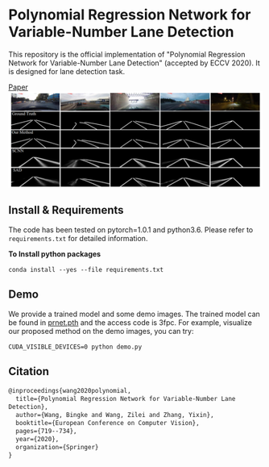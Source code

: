 # Polynomial Regression Network for Variable-Number Lane Detection
This repository is the official implementation of "Polynomial Regression Network for Variable-Number Lane Detection" (accepted by ECCV 2020). It is designed for lane detection task.

[Paper](https://www.ecva.net/papers/eccv_2020/papers_ECCV/papers/123630698.pdf) 
<img src="./img/show.png" width="860"/>

## Install & Requirements
The code has been tested on pytorch=1.0.1 and python3.6. Please refer to `requirements.txt` for detailed information.

**To Install python packages**
````
conda install --yes --file requirements.txt
````


## Demo
We provide a trained model and some demo images.
The trained model can be found in [prnet.pth](https://pan.baidu.com/s/1fiADGSgiS1zbQCa-jYaUwg) and the access code is 3fpc.
For example, visualize our proposed method on the demo images, you can try:
````
CUDA_VISIBLE_DEVICES=0 python demo.py
````





## Citation
```
@inproceedings{wang2020polynomial,
  title={Polynomial Regression Network for Variable-Number Lane Detection},
  author={Wang, Bingke and Wang, Zilei and Zhang, Yixin},
  booktitle={European Conference on Computer Vision},
  pages={719--734},
  year={2020},
  organization={Springer}
}
```
